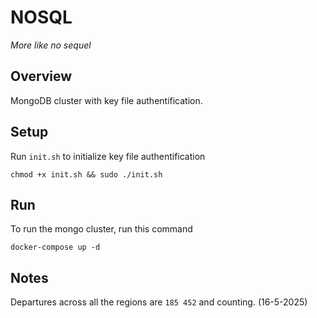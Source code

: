 # NOSQL

_More like no sequel_

## Overview

MongoDB cluster with key file authentification.

## Setup

Run `init.sh` to initialize key file authentification

```shell
chmod +x init.sh && sudo ./init.sh
```

## Run

To run the mongo cluster, run this command

```shell
docker-compose up -d
```

## Notes

Departures across all the regions are `185 452` and counting. (16-5-2025)